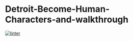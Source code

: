 # Detroit-Become-Human-Characters-and-walkthrough
[![linter](https://github.com/Amanda-Groulx/Detroit-Become-Human-Characters-and-walkthrough/workflows/linter/badge.svg)](https://github.com/marketplace/actions/super-linter)
